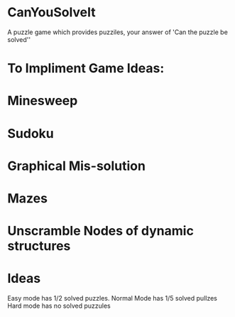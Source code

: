 CanYouSolveIt
=============

A puzzle game which provides puzziles, your answer of 'Can the puzzle be solved'' 


To Impliment Game Ideas:
=============


Minesweep
======

Sudoku
======

Graphical Mis-solution
======

Mazes
======

Unscramble Nodes of dynamic structures
======


Ideas
=============
Easy mode has 1/2 solved puzzles. 
Normal Mode has 1/5 solved pullzes
Hard mode has no solved puzzules

